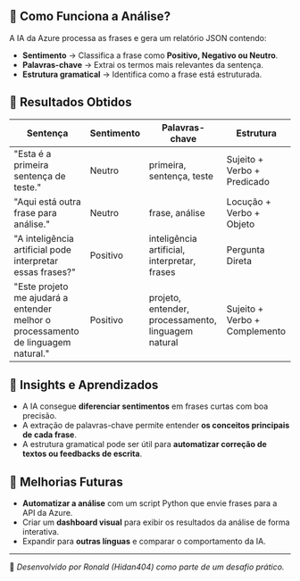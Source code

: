 
## 🧐 Como Funciona a Análise?
A IA da Azure processa as frases e gera um relatório JSON contendo:
- **Sentimento** → Classifica a frase como **Positivo, Negativo ou Neutro**.
- **Palavras-chave** → Extrai os termos mais relevantes da sentença.
- **Estrutura gramatical** → Identifica como a frase está estruturada.

## 🔎 Resultados Obtidos
| Sentença | Sentimento | Palavras-chave | Estrutura |
|----------|------------|----------------|------------|
| "Esta é a primeira sentença de teste." | Neutro | primeira, sentença, teste | Sujeito + Verbo + Predicado |
| "Aqui está outra frase para análise." | Neutro | frase, análise | Locução + Verbo + Objeto |
| "A inteligência artificial pode interpretar essas frases?" | Positivo | inteligência artificial, interpretar, frases | Pergunta Direta |
| "Este projeto me ajudará a entender melhor o processamento de linguagem natural." | Positivo | projeto, entender, processamento, linguagem natural | Sujeito + Verbo + Complemento |

## 🚀 Insights e Aprendizados
- A IA consegue **diferenciar sentimentos** em frases curtas com boa precisão.
- A extração de palavras-chave permite entender **os conceitos principais de cada frase**.
- A estrutura gramatical pode ser útil para **automatizar correção de textos ou feedbacks de escrita**.

## 🔮 Melhorias Futuras
- **Automatizar a análise** com um script Python que envie frases para a API da Azure.
- Criar um **dashboard visual** para exibir os resultados da análise de forma interativa.
- Expandir para **outras línguas** e comparar o comportamento da IA.

---
📌 *Desenvolvido por Ronald (Hidan404) como parte de um desafio prático.*  
